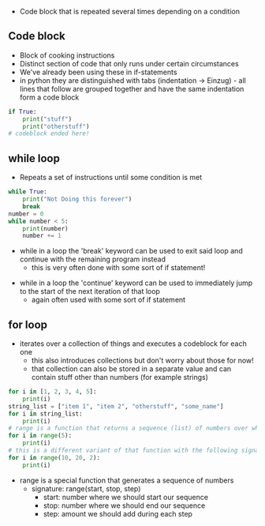 * Code block that is repeated several times depending on a condition
## Code block
- Block of cooking instructions
- Distinct section of code that only runs under certain circumstances 
- We've already been using these in if-statements
- in python they are distinguished with tabs (indentation -> Einzug)
		- all lines that follow are grouped together and have the same indentation form a code block
```python
if True: 
	print("stuff")
	print("otherstuff")
# codeblock ended here!
```
## while loop 
- Repeats a set of instructions until some condition is met
```python
while True: 
	print("Not Doing this forever")
	break
number = 0
while number < 5: 
	print(number)
	number += 1
```
- while in a loop the 'break' keyword can be used to exit said loop and continue with the remaining program instead
	- this is very often done with some sort of if statement!
 * while in a loop the 'continue' keyword can be used to immediately jump to the start of the next iteration of that loop
	 * again often used with some sort of if statement
## for loop 
- iterates over a collection of things and executes a codeblock for each one
	- this also introduces collections but don't worry about those for now!
	- that collection can also be stored in a separate value and can contain stuff other than numbers (for example strings)
```python
for i in [1, 2, 3, 4, 5]:
	print(i)
string_list = ["item 1", "item 2", "otherstuff", "some_name"]
for i in string_list: 
	print(i)
# range is a function that returns a sequence (list) of numbers over which you can iterate!
for i in range(5):
	print(i)
# this is a different variant of that function with the following signature: range(start, stop, step)
for i in range(10, 20, 2):
	print(i)
```
- range is a special function that generates a sequence of numbers 
	- signature: range(start, stop, step)
		- start: number where we should start our sequence
		- stop: number where we should end our sequence
		- step: amount we should add during each step
